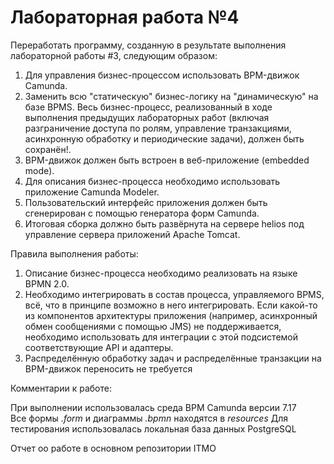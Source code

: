 # Лабораторная работа №4
Переработать программу, созданную в результате выполнения лабораторной работы #3, следующим образом:

1. Для управления бизнес-процессом использовать BPM-движок Camunda.
2. Заменить всю "статическую" бизнес-логику на "динамическую" на базе BPMS. Весь бизнес-процесс, реализованный в ходе выполнения предыдущих лабораторных работ (включая разграничение доступа по ролям, управление транзакциями, асинхронную обработку и периодические задачи), должен быть сохранён!.
3. BPM-движок должен быть встроен в веб-приложение (embedded mode).
4. Для описания бизнес-процесса необходимо использовать приложение Camunda Modeler.
5. Пользовательский интерфейс приложения должен быть сгенерирован с помощью генератора форм Camunda.
6. Итоговая сборка должно быть развёрнута на сервере helios под управление сервера приложений Apache Tomcat.

Правила выполнения работы:

1. Описание бизнес-процесса необходимо реализовать на языке BPMN 2.0.
2. Необходимо интегрировать в состав процесса, управляемого BPMS, всё, что в принципе возможно в него интегрировать. Если какой-то из компонентов архитектуры приложения (например, асинхронный обмен сообщениями с помощью JMS) не поддерживается, необходимо использовать для интеграции с этой подсистемой соответствующие API и адаптеры.
3. Распределённую обработку задач и распределённые транзакции на BPM-движок переносить не требуется

Комментарии к работе:

При выполнении использовалась среда BPM Camunda версии 7.17  
Все формы *.form* и диаграммы *.bpmn* находятся в *resources*
Для тестирования использовалась локальная база данных PostgreSQL  

Отчет оо работе в основном репозитории ITMO